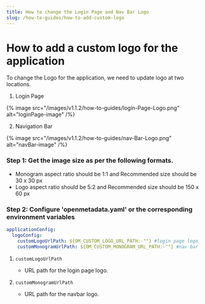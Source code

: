 ```yaml
---
title: How to change the Login Page and Nav Bar Logo
slug: /how-to-guides/how-to-add-custom-logo
---
```


# How to add a custom logo for the application

To change the Logo for the application, we need to update logo at two locations.

1. Login Page

{% image
src="/images/v1.1.2/how-to-guides/login-Page-Logo.png"
alt="loginPage-image"
/%}

2. Navigation Bar

{% image
src="/images/v1.1.2/how-to-guides/nav-Bar-Logo.png"
alt="navBar-image"
/%}


### Step 1: Get the image size as per the following formats.

- Monogram aspect ratio should be 1:1 and Recommended size should be 30 x 30 px
- Logo aspect ratio should be 5:2 and Recommended size should be 150 x 60 px

### Step 2: Configure 'openmetadata.yaml' or the corresponding environment variables

```yaml
applicationConfig:
  logoConfig:
    customLogoUrlPath: ${OM_CUSTOM_LOGO_URL_PATH:-""} #login page logo
    customMonogramUrlPath: ${OM_CUSTOM_MONOGRAM_URL_PATH:-""} #nav bar logo
```

1. `customLogoUrlPath`

   - URL path for the login page logo.

2. `customMonogramUrlPath`

   - URL path for the navbar logo.

